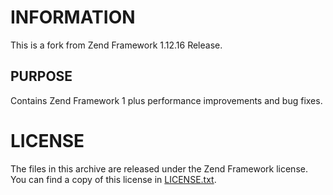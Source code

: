 INFORMATION
===================

This is a fork from Zend Framework 1.12.16 Release.

PURPOSE
---------------------------
Contains Zend Framework 1 plus performance improvements and bug fixes.

LICENSE
=======

The files in this archive are released under the Zend Framework license.
You can find a copy of this license in [LICENSE.txt](LICENSE.txt).
